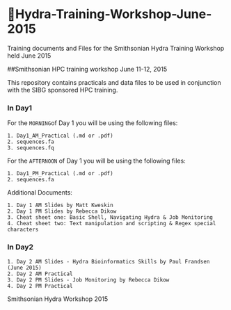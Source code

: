 # 🌻Hydra-Training-Workshop-June-2015
Training documents and Files for the Smithsonian Hydra Training Workshop held June 2015

##Smithsonian HPC training workshop June 11-12, 2015

This repository contains practicals and data files to be used in conjunction with the SIBG sponsored HPC training.

### In Day1 
For the `MORNING`of Day 1 you will be using the following files:

	1. Day1_AM_Practical (.md or .pdf)
	2. sequences.fa
	3. sequences.fq


For the `AFTERNOON` of Day 1 you will be using the following files:

	1. Day1_PM_Practical (.md or .pdf)
	2. sequences.fa

	
Additional Documents:

	1. Day 1 AM Slides by Matt Kweskin
	2. Day 1 PM Slides by Rebecca Dikow
	3. Cheat sheet one: Basic Shell, Navigating Hydra & Job Monitoring
	4. Cheat sheet two: Text manipulation and scripting & Regex special characters

### In Day2

	1. Day 2 AM Slides - Hydra Bioinformatics Skills by Paul Frandsen (June 2015)
	2. Day 2 AM Practical 
	3. Day 2 PM Slides - Job Monitoring by Rebecca Dikow
	4. Day 2 PM Practical
	
Smithsonian Hydra Workshop 2015
